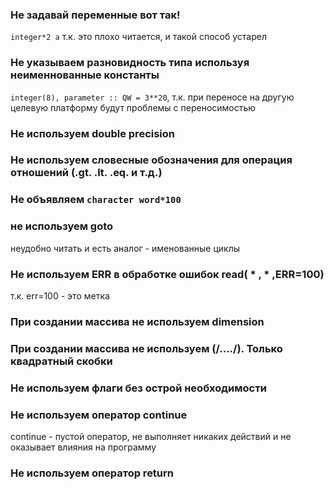### Не задавай переменные вот так!
`integer*2 a` т.к. это плохо читается, и такой способ устарел
### Не указываем разновидность типа используя неименнованные константы
`integer(8), parameter :: QW = 3**20`, т.к. при переносе на другую целевую платформу будут проблемы с переносимостью

### Не используем double precision

### Не используем словесные обозначения для операция отношений (.gt. .lt. .eq. и т.д.)

### Не объявляем `character word*100`

###  не используем goto
неудобно читать и есть аналог - именованные циклы

### Не используем ERR в обработке ошибок read( * , * ,ERR=100)
т.к. err=100 - это метка

### При создании массива не используем dimension

### При создании массива не используем (/..../). Только квадратный скобки

### Не используем флаги без острой необходимости

### Не используем оператор continue
continue - пустой оператор, не выполняет никаких действий и не оказывает влияния на программу

### Не используем оператор return
